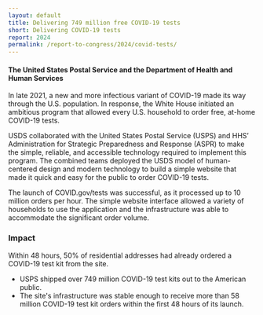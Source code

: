 ```yaml
---
layout: default
title: Delivering 749 million free COVID-19 tests
short: Delivering COVID-19 tests
report: 2024
permalink: /report-to-congress/2024/covid-tests/
---
```

####  The United States Postal Service and the Department of Health and Human Services

In late 2021, a new and more infectious variant of COVID-19 made its way through the U.S. population. In response, the White House initiated an ambitious program that allowed every U.S. household to order free, at-home COVID-19 tests.

USDS collaborated with the United States Postal Service (USPS) and HHS’ Administration for Strategic Preparedness and Response (ASPR) to make the simple, reliable, and accessible technology required to implement this program. The combined teams deployed the USDS model of human-centered design and modern technology to build a simple website that made it quick and easy for the public to order COVID-19 tests.

The launch of COVID.gov/tests was successful, as it processed up to 10 million orders per hour. The simple website interface allowed a variety of households to use the application and the infrastructure was able to accommodate the significant order volume. 

###  Impact

Within 48 hours, 50% of residential addresses had already ordered a COVID-19 test kit from the site.

- USPS shipped over 749 million COVID-19 test kits out to the American public.
- The site's infrastructure was stable enough to receive more than 58 million COVID-19 test kit orders within the first 48 hours of its launch.

